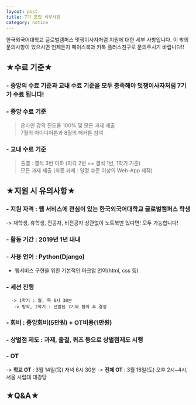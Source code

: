 ```yaml
---
layout: post
title: 7기 모집 세부사항
category: notice
---
```


한국외국어대학교 글로벌캠퍼스 멋쟁이사자처럼 지원에 대한 세부 사항입니다. 
이 밖의 문의사항이 있으시면 언제든지 페이스북과 카톡 플러스친구로 문의주시기 바랍니다!!

## ★수료 기준★
### - 중앙의 수료 기준과 교내 수료 기준을 모두 충족해야 멋쟁이사자처럼 7기가 수료 됩니다!
### - 중앙 수료 기준
   > 온라인 강의 진도율 100% 및 모든 과제 제출<br>
   > 7월의 아이디어톤과 8월의 해커톤 참여
### - 교내 수료 기준 
   > 출결 : 결석 3번 이하 (지각 2번 == 결석 1번, 1학기 기준)<br>
   > 모든 과제 제출 (최종 과제 : 일정 수준 이상의 Web-App 제작)


## ★지원 시 유의사항★
### - **지원 자격** : 웹 서비스에 관심이 있는 한국외국어대학교 글로벌캠퍼스 학생
   -> 재학생, 휴학생, 전공자, 비전공자 상관없이 노트북만 있다면! 모두 가능합니다!
### - **활동 기간** : 2019년 1년 내내
### - **사용 언어** : Python(Django) 
   + 웹서비스 구현을 위한 기본적인 마크업 언어(html, css 등)
### - **세션 진행**
      -> 1학기 : 월, 목 6시 30분
       -> 방학, 2학기 : 선발된 7기와 협의 후 결정
### - **회비** : 중앙회비(5만원) + OT비용(1만원)
### - **상벌점 제도** : 과제, 출결, 퀴즈 등으로 상벌점제도 시행
### - **OT** 
   -> **학교 OT** : 3월 14일(목) 저녁 6시 30분
   -> **전체 OT** : 3월 16일(토) 오후 2시~4시, 서울 시립대 대강당
   

## ★Q&A★

